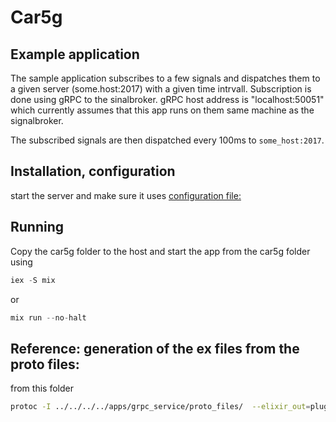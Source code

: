 # Car5g

## Example application

The sample application subscribes to a few signals and dispatches them to a given server (some.host:2017) with a given time intrvall.
Subscription is done using gRPC to the sinalbroker. gRPC host address is "localhost:50051" which currently assumes that this app runs on them same machine as the signalbroker.

The subscribed signals are then dispatched every 100ms to `some_host:2017`.

## Installation, configuration

start the server and make sure it uses [configuration file:](config/interfaces.json)

## Running

Copy the car5g folder to the host and start the app from the car5g folder using

```elixir
iex -S mix
```
or
```elixir
mix run --no-halt
```

## Reference: generation of the ex files from the proto files:

from this folder
```bash
protoc -I ../../../../apps/grpc_service/proto_files/  --elixir_out=plugins=grpc:./lib/generated_proto_files ../../../../apps/grpc_service/proto_files/*.proto
```
